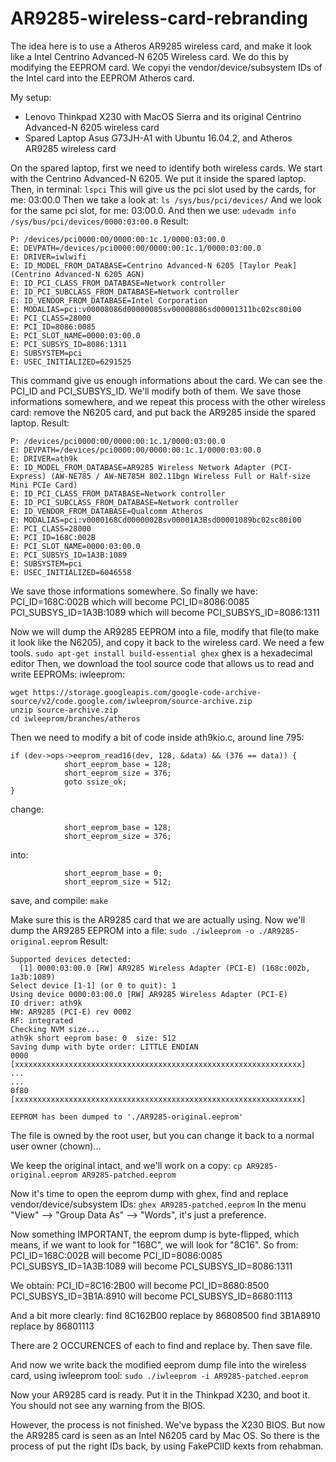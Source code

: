 # AR9285-wireless-card-rebranding
The idea here is to use a Atheros AR9285 wireless card, and make it look like a Intel Centrino Advanced-N 6205 Wireless card. We do this by modifying the EEPROM card. We copyi the vendor/device/subsystem IDs of the Intel card into the EEPROM Atheros card.

My setup:
 - Lenovo Thinkpad X230 with MacOS Sierra and its original Centrino Advanced-N 6205 wireless card
 - Spared Laptop Asus G73JH-A1 with Ubuntu 16.04.2, and Atheros AR9285 wireless card

On the spared laptop, first we need to identify both wireless cards. We start with the Centrino Advanced-N 6205. We put it inside the spared laptop.
Then, in terminal:
`lspci`
This will give us the pci slot used by the cards, for me: 03:00.0
Then we take a look at:
`ls /sys/bus/pci/devices/`
And we look for the same pci slot, for me: 03:00.0. 
And then we use:
`udevadm info /sys/bus/pci/devices/0000:03:00.0`
Result:
```
P: /devices/pci0000:00/0000:00:1c.1/0000:03:00.0
E: DEVPATH=/devices/pci0000:00/0000:00:1c.1/0000:03:00.0
E: DRIVER=iwlwifi
E: ID_MODEL_FROM_DATABASE=Centrino Advanced-N 6205 [Taylor Peak] (Centrino Advanced-N 6205 AGN)
E: ID_PCI_CLASS_FROM_DATABASE=Network controller
E: ID_PCI_SUBCLASS_FROM_DATABASE=Network controller
E: ID_VENDOR_FROM_DATABASE=Intel Corporation
E: MODALIAS=pci:v00008086d00000085sv00008086sd00001311bc02sc80i00
E: PCI_CLASS=28000
E: PCI_ID=8086:0085
E: PCI_SLOT_NAME=0000:03:00.0
E: PCI_SUBSYS_ID=8086:1311
E: SUBSYSTEM=pci
E: USEC_INITIALIZED=6291525
```
This command give us enough informations about the card. We can see the PCI_ID and PCI_SUBSYS_ID. We'll modify both of them.
We save those informations somewhere, and we repeat this process with the other wireless card: remove the N6205 card, and put back the AR9285 inside the spared laptop.
Result:
```
P: /devices/pci0000:00/0000:00:1c.1/0000:03:00.0
E: DEVPATH=/devices/pci0000:00/0000:00:1c.1/0000:03:00.0
E: DRIVER=ath9k
E: ID_MODEL_FROM_DATABASE=AR9285 Wireless Network Adapter (PCI-Express) (AW-NE785 / AW-NE785H 802.11bgn Wireless Full or Half-size Mini PCIe Card)
E: ID_PCI_CLASS_FROM_DATABASE=Network controller
E: ID_PCI_SUBCLASS_FROM_DATABASE=Network controller
E: ID_VENDOR_FROM_DATABASE=Qualcomm Atheros
E: MODALIAS=pci:v0000168Cd0000002Bsv00001A3Bsd00001089bc02sc80i00
E: PCI_CLASS=28000
E: PCI_ID=168C:002B
E: PCI_SLOT_NAME=0000:03:00.0
E: PCI_SUBSYS_ID=1A3B:1089
E: SUBSYSTEM=pci
E: USEC_INITIALIZED=6046558
```

We save those informations somewhere.
So finally we have:
PCI_ID=168C:002B which will become PCI_ID=8086:0085
PCI_SUBSYS_ID=1A3B:1089 which will become PCI_SUBSYS_ID=8086:1311

Now we will dump the AR9285 EEPROM into a file, modify that file(to make it look like the N6205), and copy it back to the wireless card.
We need a few tools.
`sudo apt-get install build-essential ghex`
ghex is a hexadecimal editor
Then, we download the tool source code that allows us to read and write EEPROMs: iwleeprom:
```
wget https://storage.googleapis.com/google-code-archive-source/v2/code.google.com/iwleeprom/source-archive.zip
unzip source-archive.zip 
cd iwleeprom/branches/atheros
```

Then we need to modify a bit of code inside ath9kio.c, around line 795:
```
if (dev->ops->eeprom_read16(dev, 128, &data) && (376 == data)) {
            short_eeprom_base = 128;
            short_eeprom_size = 376;
            goto ssize_ok;
}
```

change:
```
            short_eeprom_base = 128;
            short_eeprom_size = 376;
```
into:
```
            short_eeprom_base = 0;
            short_eeprom_size = 512;
```

save, and compile:
`make`

Make sure this is the AR9285 card that we are actually using.
Now we'll dump the AR9285 EEPROM into a file:
`sudo ./iwleeprom -o ./AR9285-original.eeprom`
Result:
```
Supported devices detected: 
  [1] 0000:03:00.0 [RW] AR9285 Wireless Adapter (PCI-E) (168c:002b, 1a3b:1089)
Select device [1-1] (or 0 to quit): 1
Using device 0000:03:00.0 [RW] AR9285 Wireless Adapter (PCI-E) 
IO driver: ath9k
HW: AR9285 (PCI-E) rev 0002
RF: integrated
Checking NVM size...
ath9k short eeprom base: 0  size: 512
Saving dump with byte order: LITTLE ENDIAN
0000 [xxxxxxxxxxxxxxxxxxxxxxxxxxxxxxxxxxxxxxxxxxxxxxxxxxxxxxxxxxxxxxxx]
...
...
0f80 [xxxxxxxxxxxxxxxxxxxxxxxxxxxxxxxxxxxxxxxxxxxxxxxxxxxxxxxxxxxxxxxx]

EEPROM has been dumped to './AR9285-original.eeprom'
```

The file is owned by the root user, but you can change it back to a normal user owner (chown)...

We keep the original intact, and we'll work on a copy:
`cp AR9285-original.eeprom AR9285-patched.eeprom`

Now it's time to open the eeprom dump with ghex, find and replace vendor/device/subsystem IDs:
`ghex AR9285-patched.eeprom`
In the menu "View" --> "Group Data As" --> "Words", it's just a preference.

Now something IMPORTANT, the eeprom dump is byte-flipped, which means, if we want to look for "168C", we will look for "8C16".
So from:
PCI_ID=168C:002B  will become PCI_ID=8086:0085
PCI_SUBSYS_ID=1A3B:1089 will become PCI_SUBSYS_ID=8086:1311

We obtain:
PCI_ID=8C16:2B00  will become PCI_ID=8680:8500
PCI_SUBSYS_ID=3B1A:8910 will become PCI_SUBSYS_ID=8680:1113

And a bit more clearly:
find 8C162B00       replace by 86808500
find 3B1A8910       replace by 86801113

There are 2 OCCURENCES of each to find and replace by.
Then save file. 

And now we write back the modified eeprom dump file into the wireless card, using iwleeprom tool:
`sudo ./iwleeprom -i AR9285-patched.eeprom`

Now your AR9285 card is ready. Put it in the Thinkpad X230, and boot it. You should not see any warning from the BIOS.

However, the process is not finished. We've bypass the X230 BIOS. But now the AR9285 card is seen as an Intel N6205 card by Mac OS. So there is the process of put the right IDs back, by using FakePCIID kexts from rehabman.
